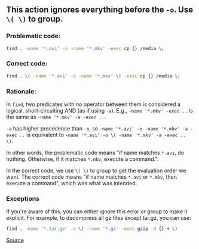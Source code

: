 ## This action ignores everything before the `-o`. Use `\( \)` to group.

### Problematic code:

```sh
find . -name '*.avi' -o -name '*.mkv' -exec cp {} /media \;
```

### Correct code:

```sh
find . \( -name '*.avi' -o -name '*.mkv' \) -exec cp {} /media \;
```

### Rationale:

In `find`, two predicates with no operator between them is considered a logical, short-circuiting AND (as if using `-a`). E.g., `-name '*.mkv' -exec ..` is the same as `-name '*.mkv' -a -exec ..`.

`-a` has higher precedence than `-o`, so `-name '*.avi' -o -name '*.mkv' -a -exec ..` is equivalent to `-name '*.avi' -o \( -name '*.mkv' -a -exec .. \)`.

In other words, the problematic code means "if name matches `*.avi`, do nothing. Otherwise, if it matches `*.mkv`, execute a command.".

In the correct code, we use `\( \)` to group to get the evaluation order we want. The correct code means "if name matches `*.avi` or `*.mkv`, then execute a command", which was what was intended.

### Exceptions

If you're aware of this, you can either ignore this error or group to make it explicit. For example, to decompress all gz files except tar.gz, you can use:

```sh
find . -name '*.tar.gz' -o \( -name '*.gz' -exec gzip -d {} + \)
```

[Source](https://github.com/koalaman/shellcheck/wiki/SC2146)

